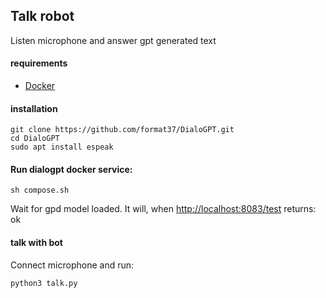 ## Talk robot
Listen microphone and answer gpt generated text
#### requirements
- [Docker](https://docs.docker.com/engine/install/ubuntu/)
#### installation
```
git clone https://github.com/format37/DialoGPT.git
cd DialoGPT
sudo apt install espeak
```
#### Run dialogpt docker service:   
```
sh compose.sh
```
Wait for gpd model loaded. It will, when [http://localhost:8083/test](http://localhost:8083/test) returns: ok
#### talk with bot
Connect microphone and run:
```
python3 talk.py
```
